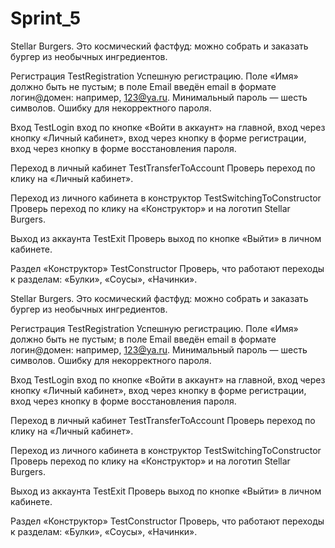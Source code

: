 # Sprint_5

Stellar Burgers. Это космический фастфуд: можно собрать и заказать
бургер из необычных ингредиентов.


Регистрация  TestRegistration
Успешную регистрацию. Поле «Имя» должно быть не пустым; в поле Email введён email в
формате логин@домен: например, 123@ya.ru. Минимальный пароль — шесть символов.
Ошибку для некорректного пароля.

Вход TestLogin
вход по кнопке «Войти в аккаунт» на главной,
вход через кнопку «Личный кабинет»,
вход через кнопку в форме регистрации,
вход через кнопку в форме восстановления пароля.

Переход в личный кабинет TestTransferToAccount
Проверь переход по клику на «Личный кабинет».

Переход из личного кабинета в конструктор  TestSwitchingToConstructor
Проверь переход по клику на «Конструктор» и на логотип Stellar Burgers.

Выход из аккаунта  TestExit
Проверь выход по кнопке «Выйти» в личном кабинете.

Раздел «Конструктор»   TestConstructor
Проверь, что работают переходы к разделам:
«Булки»,
«Соусы»,
«Начинки».


Stellar Burgers. Это космический фастфуд: можно собрать и заказать
бургер из необычных ингредиентов.


Регистрация  TestRegistration
Успешную регистрацию. Поле «Имя» должно быть не пустым; в поле Email введён email в
формате логин@домен: например, 123@ya.ru. Минимальный пароль — шесть символов.
Ошибку для некорректного пароля.

Вход TestLogin
вход по кнопке «Войти в аккаунт» на главной,
вход через кнопку «Личный кабинет»,
вход через кнопку в форме регистрации,
вход через кнопку в форме восстановления пароля.

Переход в личный кабинет TestTransferToAccount
Проверь переход по клику на «Личный кабинет».

Переход из личного кабинета в конструктор  TestSwitchingToConstructor
Проверь переход по клику на «Конструктор» и на логотип Stellar Burgers.

Выход из аккаунта  TestExit
Проверь выход по кнопке «Выйти» в личном кабинете.

Раздел «Конструктор»   TestConstructor
Проверь, что работают переходы к разделам:
«Булки»,
«Соусы»,
«Начинки».
